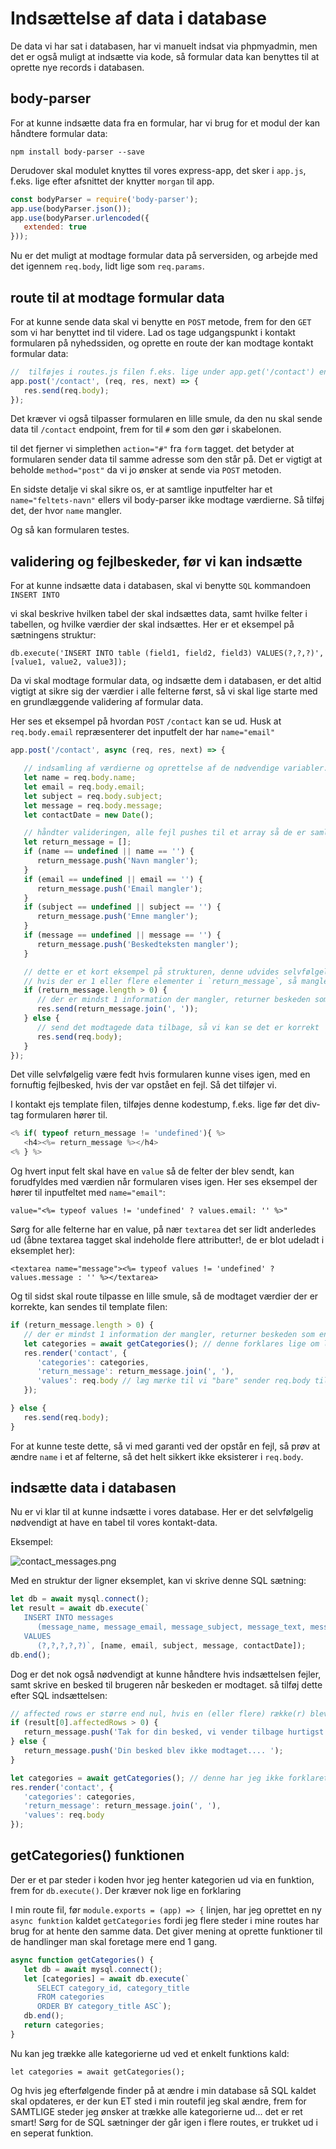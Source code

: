 # Indsættelse af data i database

De data vi har sat i databasen, har vi manuelt indsat via phpmyadmin, men det er også muligt at indsætte via kode, så formular data kan benyttes til at oprette nye records i databasen.

## body-parser

For at kunne indsætte data fra en formular, har vi brug for et modul der kan håndtere formular data:

`npm install body-parser --save`

Derudover skal modulet knyttes til vores express-app, det sker i `app.js`, f.eks. lige efter afsnittet der knytter  `morgan`  til app.

```javascript
const bodyParser = require('body-parser');
app.use(bodyParser.json());
app.use(bodyParser.urlencoded({
   extended: true
}));
```

Nu er det muligt at modtage formular data på serversiden, og arbejde med det igennem `req.body`, lidt lige som `req.params`.

## route til at modtage formular data

For at kunne sende data skal vi benytte en `POST` metode, frem for den `GET` som vi har benyttet ind til videre. Lad os tage udgangspunkt i kontakt formularen på nyhedssiden, og oprette en route der kan modtage kontakt formular data:
```javascript
//  tilføjes i routes.js filen f.eks. lige under app.get('/contact') endpoint
app.post('/contact', (req, res, next) => {
   res.send(req.body);
});
```

Det kræver vi også tilpasser formularen en lille smule, da den nu skal sende data til `/contact` endpoint, frem for til `#` som den gør i skabelonen.

til det fjerner vi simplethen `action="#"` fra `form` tagget. det betyder at formularen sender data til samme adresse som den står på. Det er vigtigt at beholde `method="post"` da vi jo ønsker at sende via `POST` metoden.

En sidste detalje vi skal sikre os, er at samtlige inputfelter har et `name="feltets-navn"` ellers vil body-parser ikke modtage værdierne. Så tilføj det, der hvor `name` mangler.

Og så kan formularen testes.

## validering og fejlbeskeder, før vi kan indsætte

For at kunne indsætte data i databasen, skal vi benytte `SQL` kommandoen `INSERT INTO` 

vi skal beskrive hvilken tabel der skal indsættes data, samt hvilke felter i tabellen, og hvilke værdier der skal indsættes. Her er et eksempel på sætningens struktur:

`db.execute('INSERT INTO table (field1, field2, field3) VALUES(?,?,?)', [value1, value2, value3]);`

Da vi skal modtage formular data, og indsætte dem i databasen, er det altid vigtigt at sikre sig der værdier i alle felterne først, så vi skal lige starte med en grundlæggende validering af formular data.

Her ses et eksempel på hvordan `POST` `/contact` kan se ud. Husk at `req.body.email` repræsenterer det inputfelt der har `name="email"`

```javascript
app.post('/contact', async (req, res, next) => {

   // indsamling af værdierne og oprettelse af de nødvendige variabler.
   let name = req.body.name;
   let email = req.body.email;
   let subject = req.body.subject;
   let message = req.body.message;
   let contactDate = new Date();

   // håndter valideringen, alle fejl pushes til et array så de er samlet ET sted
   let return_message = [];
   if (name == undefined || name == '') {
      return_message.push('Navn mangler');
   }
   if (email == undefined || email == '') {
      return_message.push('Email mangler');
   }
   if (subject == undefined || subject == '') {
      return_message.push('Emne mangler');
   }
   if (message == undefined || message == '') {
      return_message.push('Beskedteksten mangler');
   }

   // dette er et kort eksempel på strukturen, denne udvides selvfølgelig til noget mere brugbart
   // hvis der er 1 eller flere elementer i `return_message`, så mangler der noget
   if (return_message.length > 0) {
      // der er mindst 1 information der mangler, returner beskeden som en string.
      res.send(return_message.join(', '));
   } else {
      // send det modtagede data tilbage, så vi kan se det er korrekt
      res.send(req.body);
   }
});
```


Det ville selvfølgelig være fedt hvis formularen kunne vises igen, med en fornuftig fejlbesked, hvis der var opstået en fejl. Så det tilføjer vi.

I kontakt ejs template filen, tilføjes denne kodestump, f.eks. lige før det div-tag formularen hører til.
```javascript
<% if( typeof return_message != 'undefined'){ %>
   <h4><%= return_message %></h4>
<% } %>
```

Og hvert input felt skal have en `value` så de felter der blev sendt, kan forudfyldes med værdien når formularen vises igen. Her ses eksempel der hører til inputfeltet med `name="email"`:


`value="<%= typeof values != 'undefined' ? values.email: '' %>"`

Sørg for alle felterne har en value, på nær `textarea` det ser lidt anderledes ud (åbne textarea tagget skal indeholde flere attributter!, de er blot udeladt i eksemplet her):

`<textarea name="message"><%= typeof values != 'undefined' ? values.message : '' %></textarea>`

Og til sidst skal route tilpasse en lille smule, så de modtaget værdier der er korrekte, kan sendes til template filen:

```javascript
if (return_message.length > 0) {
   // der er mindst 1 information der mangler, returner beskeden som en string.
   let categories = await getCategories(); // denne forklares lige om lidt!
   res.render('contact', {
      'categories': categories,
      'return_message': return_message.join(', '),
      'values': req.body // læg mærke til vi "bare" sender req.body tilbage
   });

} else {
   res.send(req.body);
}
```

For at kunne teste dette, så vi med garanti ved der opstår en fejl, så prøv at ændre `name` i et af felterne, så det helt sikkert ikke eksisterer i `req.body`.

## indsætte data i databasen

Nu er vi klar til at kunne indsætte i vores database. Her er det selvfølgelig nødvendigt at have en tabel til vores kontakt-data.

Eksempel:

![contact_messages.png](./contact_messages.png)

Med en struktur der ligner eksemplet, kan vi skrive denne SQL sætning:

```javascript
let db = await mysql.connect();
let result = await db.execute(`
   INSERT INTO messages 
      (message_name, message_email, message_subject, message_text, message_date) 
   VALUES 
      (?,?,?,?,?)`, [name, email, subject, message, contactDate]);
db.end();
```

Dog er det nok også nødvendigt at kunne håndtere hvis indsættelsen fejler, samt skrive en besked til brugeren når beskeden er modtaget.
så tilføj dette efter SQL indsættelsen:

```javascript
// affected rows er større end nul, hvis en (eller flere) række(r) blev indsat
if (result[0].affectedRows > 0) {
   return_message.push('Tak for din besked, vi vender tilbage hurtigst muligt');
} else {
   return_message.push('Din besked blev ikke modtaget.... ');
}

let categories = await getCategories(); // denne har jeg ikke forklaret endnu! 
res.render('contact', {
   'categories': categories,
   'return_message': return_message.join(', '),
   'values': req.body
});
```


## getCategories() funktionen

Der er et par steder i koden hvor jeg henter kategorien ud via en funktion, frem for `db.execute()`. Der kræver nok lige en forklaring

I min route fil, før `module.exports = (app) => {` linjen, har jeg oprettet en ny `async funktion` kaldet `getCategories` fordi jeg flere steder i mine routes har brug for at hente den samme data. Det giver mening at oprette funktioner til de handlinger man skal foretage mere end 1 gang.

```javascript
async function getCategories() {
   let db = await mysql.connect();
   let [categories] = await db.execute(`
      SELECT category_id, category_title 
      FROM categories
      ORDER BY category_title ASC`);
   db.end();
   return categories;
}
```

Nu kan jeg trække alle kategorierne ud ved et enkelt funktions kald:

`let categories = await getCategories();`

Og hvis jeg efterfølgende finder på at ændre i min database så SQL kaldet skal opdateres, er der kun ET sted i min routefil jeg skal ændre, frem for SAMTLIGE steder jeg ønsker at trække alle kategorierne ud... det er ret smart! Sørg for de SQL sætninger der går igen i flere routes, er trukket ud i en seperat funktion.

